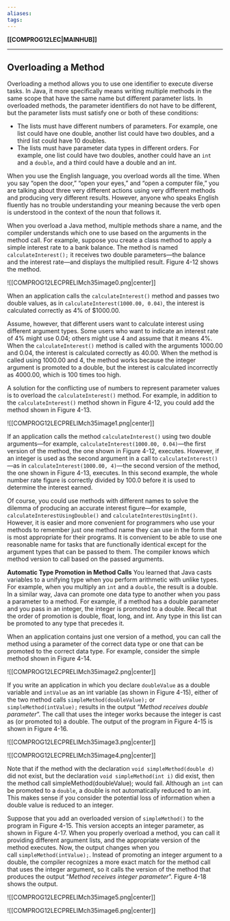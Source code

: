 ```yaml
---
aliases:
tags:
---
```

**[[COMPROG12LEC|MAINHUB]]**

---
## Overloading a Method
Overloading a method allows you to use one identifier to execute diverse tasks. In Java, it more specifically means writing multiple methods in the same scope that have the same name but different parameter lists. In overloaded methods, the parameter identifiers do not have to be different, but the parameter lists must satisfy one or both of these conditions:
-   The lists must have different numbers of parameters. For example, one list could have one double, another list could have two doubles, and a third list could have 10 doubles.
-   The lists must have parameter data types in different orders. For example, one list could have two doubles, another could have an `int` and a `double`, and a third could have a double and an int.

When you use the English language, you overload words all the time. When you say “open the door,” “open your eyes,” and “open a computer file,” you are talking about three very different actions using very different methods and producing very different results. However, anyone who speaks English fluently has no trouble understanding your meaning because the verb open is understood in the context of the noun that follows it.

When you overload a Java method, multiple methods share a name, and the compiler understands which one to use based on the arguments in the method call. For example, suppose you create a class method to apply a simple interest rate to a bank balance. The method is named `calculateInterest();` it receives two double parameters—the balance and the interest rate—and displays the multiplied result. Figure 4-12 shows the method.

![[COMPROG12LECPRELIMch35image0.png|center]]

When an application calls the `calculateInterest()` method and passes two double values, as in `calculateInterest(1000.00, 0.04)`, the interest is calculated correctly as 4% of $1000.00. 

Assume, however, that different users want to calculate interest using different argument types. Some users who want to indicate an interest rate of 4% might use 0.04; others might use 4 and assume that it means 4%. When the `calculateInterest()` method is called with the arguments 1000.00 and 0.04, the interest is calculated correctly as 40.00. When the method is called using 1000.00 and 4, the method works because the integer argument is promoted to a double, but the interest is calculated incorrectly as 4000.00, which is 100 times too high.

A solution for the conflicting use of numbers to represent parameter values is to overload the `calculateInterest()` method. For example, in addition to the `calculateInterest()` method shown in Figure 4-12, you could add the method shown in Figure 4-13.

![[COMPROG12LECPRELIMch35image1.png|center]]

If an application calls the method `calculateInterest()` using two double arguments—for example, `calculateInterest(1000.00, 0.04)`—the first version of the method, the one shown in Figure 4-12, executes. However, if an integer is used as the second argument in a call to `calculateInterest()`—as in `calculateInterest(1000.00, 4)`—the second version of the method, the one shown in Figure 4-13, executes. In this second example, the whole number rate figure is correctly divided by 100.0 before it is used to determine the interest earned. 

Of course, you could use methods with different names to solve the dilemma of producing an accurate interest figure—for example, `calculateInterestUsingDouble()` and `calculateInterestUsingInt()`. However, it is easier and more convenient for programmers who use your methods to remember just one method name they can use in the form that is most appropriate for their programs. It is convenient to be able to use one reasonable name for tasks that are functionally identical except for the argument types that can be passed to them. The compiler knows which method version to call based on the passed arguments.

**Automatic Type Promotion in Method Calls**
You learned that Java casts variables to a unifying type when you perform arithmetic with unlike types. For example, when you multiply an `int` and a `double`, the result is a double. In a similar way, Java can promote one data type to another when you pass a parameter to a method. For example, if a method has a double parameter and you pass in an integer, the integer is promoted to a double. Recall that the order of promotion is double, float, long, and int. Any type in this list can be promoted to any type that precedes it.

When an application contains just one version of a method, you can call the method using a parameter of the correct data type or one that can be promoted to the correct data type. For example, consider the simple method shown in Figure 4-14.

![[COMPROG12LECPRELIMch35image2.png|center]]

If you write an application in which you declare `doubleValue` as a double variable and `intValue` as an int variable (as shown in Figure 4-15), either of the two method calls `simpleMethod(doubleValue);` or `simpleMethod(intValue);` results in the output “*Method receives double parameter*”. The call that uses the integer works because the integer is cast as (or promoted to) a double. The output of the program in Figure 4-15 is shown in Figure 4-16.

![[COMPROG12LECPRELIMch35image3.png|center]]

![[COMPROG12LECPRELIMch35image4.png|center]]

Note that if the method with the declaration `void simpleMethod(double d)` did not exist, but the declaration `void simpleMethod(int i)` did exist, then the method call simpleMethod(doubleValue); would fail. Although an `int` can be promoted to a `double`, a double is not automatically reduced to an int. This makes sense if you consider the potential loss of information when a double value is reduced to an integer.

Suppose that you add an overloaded version of `simpleMethod()` to the program in Figure 4-15. This version accepts an integer parameter, as shown in Figure 4-17. When you properly overload a method, you can call it providing different argument lists, and the appropriate version of the method executes. Now, the output changes when you call `simpleMethod(intValue);`. Instead of promoting an integer argument to a double, the compiler recognizes a more exact match for the method call that uses the integer argument, so it calls the version of the method that produces the output “*Method receives integer parameter*”. Figure 4-18 shows the output.

![[COMPROG12LECPRELIMch35image5.png|center]]

![[COMPROG12LECPRELIMch35image6.png|center]]